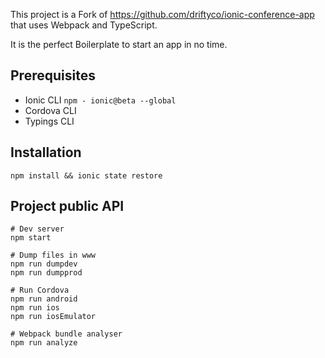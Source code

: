 This project is a Fork of <https://github.com/driftyco/ionic-conference-app> that uses Webpack and TypeScript.

It is the perfect Boilerplate to start an app in no time.

## Prerequisites

* Ionic CLI `npm - ionic@beta --global`
* Cordova CLI
* Typings CLI

## Installation

```
npm install && ionic state restore
```

## Project public API

```
# Dev server
npm start

# Dump files in www
npm run dumpdev
npm run dumpprod

# Run Cordova
npm run android
npm run ios
npm run iosEmulator

# Webpack bundle analyser 
npm run analyze
```
